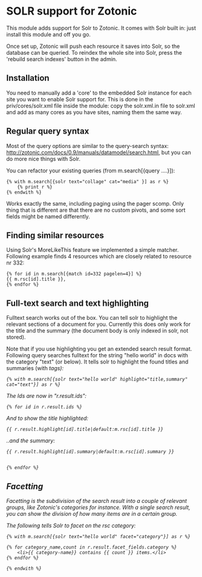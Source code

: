 SOLR support for Zotonic
========================

This module adds support for Solr to Zotonic. It comes with Solr built
in: just install this module and off you go.

Once set up, Zotonic will push each resource it saves into Solr, so
the database can be queried. To reindex the whole site into Solr,
press the 'rebuild search indexes' button in the admin.


Installation
------------

You need to manually add a 'core' to the embedded Solr instance for
each site you want to enable Solr support for. This is done in the
priv/cores/solr.xml file inside the module: copy the solr.xml.in file
to solr.xml and add as many cores as you have sites, naming them the
same way.

Regular query syntax
--------------------

Most of the query options are similar to the query-search syntax:
http://zotonic.com/docs/0.9/manuals/datamodel/search.html,
but you can do more nice things with Solr.

You can refactor your existing queries (from m.search[{query ....}]):

    {% with m.search[{solr text="collage" cat="media" }] as r %}
        {% print r %}
    {% endwith %}

Works exactly the same, including paging using the pager scomp. Only
thing that is different are that there are no custom pivots, and some
sort fields might be named differently.


Finding similar resources
--------------------------

Using Solr's MoreLikeThis feature we implemented a simple
matcher. Following example finds 4 resources which are closely related
to resource nr 332:

    {% for id in m.search[{match id=332 pagelen=4}] %}
    {{ m.rsc[id].title }},
    {% endfor %}


Full-text search and text highlighting
--------------------------------------

Fulltext search works out of the box. You can tell solr to highlight
the relevant sections of a document for you. Currently this does only
work for the title and the summary (the document body is only indexed
in solr, not stored).

Note that if you use highlighting you get an extended search result
format. Following query searches fulltext for the string "hello world"
in docs with the category "text" (or below). It tells solr to
highlight the found titles and summaries (with <em> tags):

    {% with m.search[{solr text="hello world" highlight="title,summary" cat="text"}] as r %}

The Ids are now in "r.result.ids":

    {% for id in r.result.ids %}

And to show the title highlighted:

    {{ r.result.highlight[id].title|default:m.rsc[id].title }}

..and the summary:

    {{ r.result.highlight[id].summary|default:m.rsc[id].summary }}


    {% endfor %}


Facetting
---------

Facetting is the subdivision of the search result into a couple of
relevant groups, like Zotonic's categories for instance. With a single
search result, you can show the division of how many items are in a
certain group.

The following tells Solr to facet on the rsc category:

    {% with m.search[{solr text="hello world" facet="category"}] as r %}

    {% for category_name,count in r.result.facet_fields.category %}
        <li>{{ category-name}} contains {{ count }} items.</li>
    {% endfor %}

    {% endwith %}

